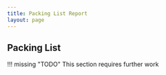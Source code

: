 ```yaml
---
title: Packing List Report
layout: page
---
```


## Packing List

!!! missing "TODO"
	This section requires further work
